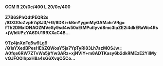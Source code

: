 #### GCM R 20/0c/400 L 20/0c/400
**Z7B6SPhQdtPEQR2s**<br/>**/lOXD0oZvpE7q8J3/+G/8DKi+kBmYygmMyGAMahrVRg=**<br/>**fTh2DMxlONAOZMVeSy9sd4w50xEtMPutIyvd8mc3ipZE2i4dkERaWo4Rs+jV/ldUPzYA6DU1R9XXaC4B...**<br/><br/>
**9Tz4jnXnFq5w9Lg9**<br/>**/Q1aYXedBPesHEbZQWoaY5ja7YpTyRl83Lh7szMOSJw=**<br/>**A0fqe6RW7ZTvWa5jrYw3ARz+xjNViY+m8ADTKasy6b2dkRMEzE2YilMyvQJFOOlhpxH8a4sG6XvqO5Co...**